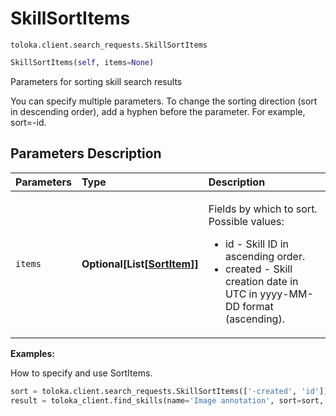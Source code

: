 # SkillSortItems
`toloka.client.search_requests.SkillSortItems`

```python
SkillSortItems(self, items=None)
```

Parameters for sorting skill search results


You can specify multiple parameters.
To change the sorting direction (sort in descending order), add a hyphen before the parameter. For example, sort=-id.

## Parameters Description

| Parameters | Type | Description |
| :----------| :----| :-----------|
`items`|**Optional\[List\[[SortItem](toloka.client.search_requests.SkillSortItems.SortItem.md)\]\]**|<p>Fields by which to sort. Possible values:<ul><li>id - Skill ID in ascending order.</li><li>created - Skill creation date in UTC in yyyy-MM-DD format (ascending).</li></ul></p>

**Examples:**

How to specify and use SortItems.

```python
sort = toloka.client.search_requests.SkillSortItems(['-created', 'id'])
result = toloka_client.find_skills(name='Image annotation', sort=sort, limit=10)
```
